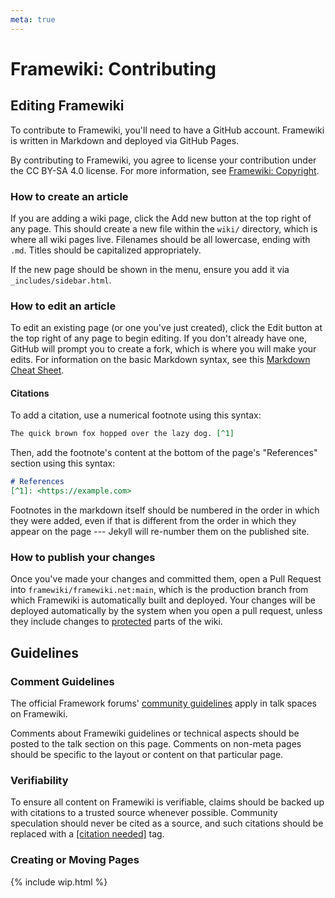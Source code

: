 ```yaml
---
meta: true
---
```

# Framewiki: Contributing
## Editing Framewiki
To contribute to Framewiki, you'll need to have a GitHub account. Framewiki is written in Markdown and deployed via GitHub Pages.

By contributing to Framewiki, you agree to license your contribution under the CC BY-SA 4.0 license. For more information, see [Framewiki: Copyright](/framewiki:copyright).

### How to create an article
If you are adding a wiki page, click the Add new button at the top right of any page. This should create a new file within the `wiki/` directory, which is where all wiki pages live. Filenames should be all lowercase, ending with `.md`. Titles should be capitalized appropriately.

If the new page should be shown in the menu, ensure you add it via `_includes/sidebar.html`.

### How to edit an article
To edit an existing page (or one you've just created), click the Edit button at the top right of any page to begin editing. If you don't already have one, GitHub will prompt you to create a fork, which is where you will make your edits. For information on the basic Markdown syntax, see this [Markdown Cheat Sheet](https://www.markdownguide.org/cheat-sheet/).

#### Citations
To add a citation, use a numerical footnote using this syntax:
```md
The quick brown fox hopped over the lazy dog. [^1]
```
Then, add the footnote's content at the bottom of the page's "References" section using this syntax:
```md
# References
[^1]: <https://example.com>
```

Footnotes in the markdown itself should be numbered in the order in which they were added, even if that is different from the order in which they appear on the page --- Jekyll will re-number them on the published site.

### How to publish your changes
Once you've made your changes and committed them, open a Pull Request into `framewiki/framewiki.net:main`, which is the production branch from which Framewiki is automatically built and deployed. Your changes will be deployed automatically by the system when you open a pull request, unless they include changes to [protected](/framewiki:protection) parts of the wiki.

## Guidelines
### Comment Guidelines
The official Framework forums' [community guidelines](https://community.frame.work/t/community-guidelines/5) apply in talk spaces on Framewiki.

Comments about Framewiki guidelines or technical aspects should be posted to the talk section on this page. Comments on non-meta pages should be specific to the layout or content on that particular page. 

### Verifiability
To ensure all content on Framewiki is verifiable, claims should be backed up with citations to a trusted source whenever possible. Community speculation should never be cited as a source, and such citations should be replaced with a [[citation needed]](/framewiki:citation-needed) tag.

### Creating or Moving Pages
{% include wip.html %}
